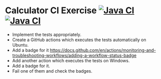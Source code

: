 # Calculator CI Exercise [![Java CI](https://github.com/CODERS-BAY/aufgabe-8-ci-PatrikVeliki/actions/workflows/main.yml/badge.svg)](https://github.com/CODERS-BAY/aufgabe-8-ci-PatrikVeliki/actions/workflows/main.yml) [![Java CI](https://github.com/CODERS-BAY/aufgabe-8-ci-PatrikVeliki/actions/workflows/main.yml/badge.svg)](https://github.com/CODERS-BAY/aufgabe-8-ci-PatrikVeliki/actions/workflows/main.yml)

- Implement the tests appropriately.
- Create a GitHub actions which executes the tests automatically on Ubuntu.
- Add a badge for
  it https://docs.github.com/en/actions/monitoring-and-troubleshooting-workflows/adding-a-workflow-status-badge
- Add another action which executes the tests on Windows.
- Add a badge for it.
- Fail one of them and check the badges.
